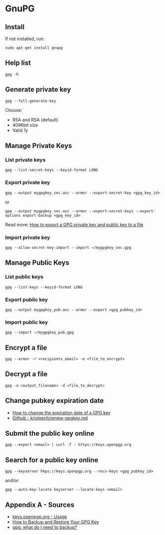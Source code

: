 # GnuPG

## Install

If not installed, run:
```shell
sudo apt-get install gnupg
```

## Help list

```shell
gpg -h
```

## Generate private key

```shell
gpg --full-generate-key
```
Choose:
- RSA and RSA (default)
- 4096bit size
- Valid 1y

## Manage Private Keys

### List private keys

```shell
gpg --list-secret-keys --keyid-format LONG
```

### Export private key

```shell
gpg --output mygpgkey_sec.asc --armor --export-secret-key <gpg_key_id>
```
or
```shell
gpg --output mygpgkey_sec.asc --armor --export-secret-keys --export-options export-backup <gpg_key_id>
```
Read more:  [How to export a GPG private key and public key to a file](https://unix.stackexchange.com/questions/481939/how-to-export-a-gpg-private-key-and-public-key-to-a-file)

### Import private key

```shell
gpg --allow-secret-key-import --import ~/mygpgkey_sec.gpg
```

## Manage Public Keys

### List public keys

```shell
gpg --list-keys --keyid-format LONG
```

### Export public key

```shell
gpg --output mygpgkey_pub.asc --armor --export <gpg_pubkey_id>
```

### Import public key

```shell
gpg --import ~/mygpgkey_pub.gpg
```

## Encrypt a file

```shell
gpg --armor -r <recipients_email> -e <file_to_encrypt>
```

## Decrypt a file

```shell
gpg -o <output_filename> -d <file_to_decrypt>
```

## Change pubkey expiration date

- [How to change the expiration date of a GPG key](https://www.g-loaded.eu/2010/11/01/change-expiration-date-gpg-key/)
- [Github - krisleech/renew-gpgkey.md](https://gist.github.com/krisleech/760213ed287ea9da85521c7c9aac1df0)

## Submit the public key online

```shell
gpg --export <email> | curl -T - https://keys.openpgp.org
```

## Search for a public key online

```shell
gpg --keyserver hkps://keys.openpgp.org --recv-keys <gpg_pubkey_id>
```
and/or
```shell
gpg --auto-key-locate keyserver --locate-keys <email>
```

## Appendix A - Sources

- [keys.openpgp.org - Usage](https://keys.openpgp.org/about/usage)
- [How to Backup and Restore Your GPG Key](https://risanb.com/code/backup-restore-gpg-key/)
- [gpg: what do I need to backup?](https://serverfault.com/questions/86048/gpg-what-do-i-need-to-backup)
